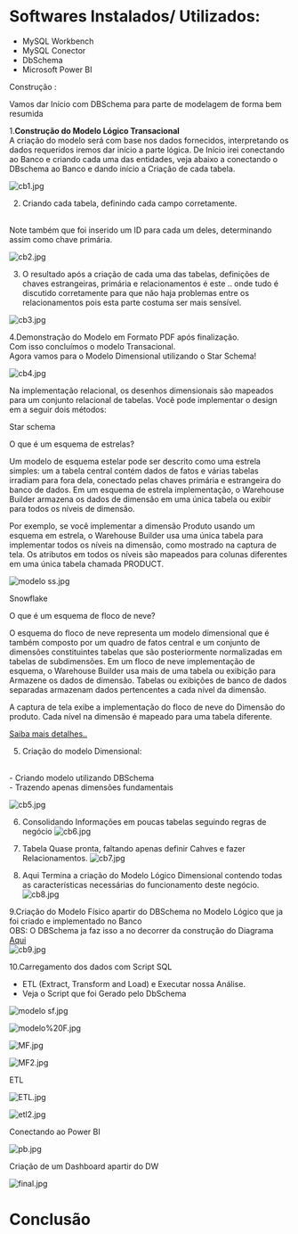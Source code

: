 <h1>Softwares Instalados/ Utilizados:</h1>

 - MySQL Workbench<br>
 - MySQL Conector<br>
 - DbSchema<br>
 - Microsoft Power BI<br>



Construção :

Vamos dar Início com DBSchema para parte de modelagem de forma bem resumida

1.<b>Construção do Modelo Lógico Transacional</b>
<br>
A criação do modelo será com base nos dados fornecidos, interpretando os dados requeridos iremos dar início a parte lógica.
De Início irei conectando ao Banco e criando cada uma das entidades, veja abaixo a conectando o DBschema ao Banco e dando início a Criação de cada tabela.
 


![cb1.jpg](https://github.com/cleiton-fx/Construindo-um-Data-Warehouse-/blob/master/imagens/cb1.jpg)

2. Criando cada tabela, definindo cada campo corretamente.
<br>   
 Note também que foi inserido um ID para cada um deles, determinando assim como chave primária.

![cb2.jpg](https://github.com/cleiton-fx/Construindo-um-Data-Warehouse-/blob/master/imagens/cb2.jpg)

3. O resultado após a criação de cada uma das tabelas, definições de chaves estrangeiras, primária e relacionamentos é este .. onde tudo é discutido corretamente para que não haja problemas entre os relacionamentos pois esta parte costuma ser mais sensível.

![cb3.jpg](https://github.com/cleiton-fx/Construindo-um-Data-Warehouse-/blob/master/imagens/cb3.jpg)

4.Demonstração do Modelo em Formato PDF após finalização.
<br>
Com isso concluímos o modelo Transacional.
<br>
Agora vamos para o Modelo Dimensional utilizando o Star Schema!

![cb4.jpg](https://github.com/cleiton-fx/Construindo-um-Data-Warehouse-/blob/master/imagens/cb4.jpg)


Na implementação relacional, os desenhos dimensionais são mapeados para um conjunto relacional de tabelas. Você pode implementar o design em a seguir dois métodos:

	
 Star schema

O que é um esquema de estrelas?

Um modelo de esquema estelar pode ser descrito como uma estrela simples: um a tabela central contém dados de fatos e várias tabelas irradiam para fora dela, conectado pelas chaves primária e estrangeira do banco de dados. Em um esquema de estrela implementação, o Warehouse Builder armazena os dados de dimensão em uma única tabela ou exibir para todos os níveis de dimensão.

Por exemplo, se você implementar a dimensão Produto usando um esquema em estrela, o Warehouse Builder usa uma única tabela para implementar todos os níveis na dimensão, como mostrado na captura de tela. Os atributos em todos os níveis são mapeados para colunas diferentes em uma única tabela chamada PRODUCT.

![modelo ss.jpg](https://github.com/cleiton-fx/Construindo-um-Data-Warehouse-/blob/master/imagens/modelo%20ss.jpg)

 Snowflake

 O que é um esquema de floco de neve?

O esquema do floco de neve representa um modelo dimensional que é também composto por um quadro de fatos central e um conjunto de dimensões constituintes tabelas que são posteriormente normalizadas em tabelas de subdimensões. Em um floco de neve implementação de esquema, o Warehouse Builder usa mais de uma tabela ou exibição para Armazene os dados de dimensão. Tabelas ou exibições de banco de dados separadas armazenam dados pertencentes a cada nível da dimensão.

A captura de tela exibe a implementação do floco de neve do Dimensão do produto. Cada nível na dimensão é mapeado para uma tabela diferente.

[Saiba mais detalhes..](https://www.oracle.com/webfolder/technetwork/tutorials/obe/db/10g/r2/owb/owb10gr2_gs/owb/lesson3/starandsnowflake.htm)


5. Criação do modelo Dimensional:
<br>
- Criando modelo utilizando DBSchema
<br>
- Trazendo apenas dimensões fundamentais

![cb5.jpg](https://github.com/cleiton-fx/Construindo-um-Data-Warehouse-/blob/master/imagens/cb5.jpg)

6. Consolidando Informações em poucas tabelas seguindo regras de negócio
![cb6.jpg](https://github.com/cleiton-fx/Construindo-um-Data-Warehouse-/blob/master/imagens/cb6.jpg)

7. Tabela Quase pronta, faltando apenas definir Cahves e fazer Relacionamentos.
![cb7.jpg](https://github.com/cleiton-fx/Construindo-um-Data-Warehouse-/blob/master/imagens/cb7.jpg)

8. Aqui Termina a criação do Modelo Lógico Dimensional contendo todas as características necessárias do funcionamento deste negócio.
![cb8.jpg](https://github.com/cleiton-fx/Construindo-um-Data-Warehouse-/blob/master/imagens/cb8.jpg)

9.Criação do Modelo Físico apartir do DBSchema no Modelo Lógico que ja foi criado e implementado no Banco 
<br>
OBS: O DBSchema ja faz isso a no decorrer da construção do Diagrama [Aqui](https://github.com/cleiton-fx/Construindo-um-Data-Warehouse-/blob/master/ModeloFisico/ModeloFisico/ModeloFisico_v1.sql)
<br>
![cb9.jpg](https://github.com/cleiton-fx/Construindo-um-Data-Warehouse-/blob/master/imagens/cb9.jpg)

10.Carregamento dos dados com Script SQL
<br>
- ETL (Extract,  Transform and Load) e Executar nossa Análise.
- Veja o Script que foi Gerado pelo DbSchema 

![modelo sf.jpg](https://github.com/cleiton-fx/Construindo-um-Data-Warehouse-/blob/master/imagens/modelo%20sf.jpg)

![modelo%20F.jpg](https://github.com/cleiton-fx/Construindo-um-Data-Warehouse-/blob/master/imagens/modelo%20F.jpg)

![MF.jpg](https://github.com/cleiton-fx/Construindo-um-Data-Warehouse-/blob/master/imagens/MF.jpg)

![MF2.jpg](https://github.com/cleiton-fx/Construindo-um-Data-Warehouse-/blob/master/imagens/MF2.jpg)

ETL

![ETL.jpg](https://github.com/cleiton-fx/Construindo-um-Data-Warehouse-/blob/master/imagens/ETL.jpg)

![etl2.jpg](https://github.com/cleiton-fx/Construindo-um-Data-Warehouse-/blob/master/imagens/etl2.jpg)



Conectando ao Power BI

![pb.jpg](https://github.com/cleiton-fx/Construindo-um-Data-Warehouse-/blob/master/imagens/pb.jpg)

Criação de um Dashboard apartir do DW

![final.jpg](https://github.com/cleiton-fx/Construindo-um-Data-Warehouse-/blob/master/imagens/final.jpg)


<h1>Conclusão</h1>


